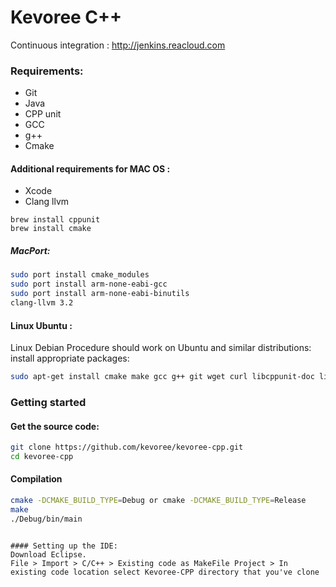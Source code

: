 # Kevoree C++
 
 Continuous integration : http://jenkins.reacloud.com



### Requirements:

* Git 
* Java
* CPP unit
* GCC
* g++
* Cmake

#### Additional requirements for MAC OS :
* Xcode
* Clang llvm


```
brew install cppunit
brew install cmake
```


##### MacPort:
```sh
sudo port install cmake_modules
sudo port install arm-none-eabi-gcc
sudo port install arm-none-eabi-binutils
clang-llvm 3.2
```


 
#### Linux Ubuntu :
Linux Debian Procedure should work on Ubuntu and similar distributions: install appropriate packages:
```sh
sudo apt-get install cmake make gcc g++ git wget curl libcppunit-doc libcppunit-dev
```

### Getting started

#### Get the source code:
```sh
git clone https://github.com/kevoree/kevoree-cpp.git
cd kevoree-cpp
```


#### Compilation   
```sh
cmake -DCMAKE_BUILD_TYPE=Debug or cmake -DCMAKE_BUILD_TYPE=Release
make
./Debug/bin/main
```
 

```
 
#### Setting up the IDE:
Download Eclipse.
File > Import > C/C++ > Existing code as MakeFile Project > In existing code location select Kevoree-CPP directory that you've clone
 
```
 



